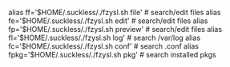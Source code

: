 alias ff='$HOME/.suckless/./fzysl.sh file'    # search/edit files
alias fe='$HOME/.suckless/./fzysl.sh edit'    # search/edit files
alias fp='$HOME/.suckless/./fzysl.sh preview' # search/edit files
alias fl='$HOME/.suckless/./fzysl.sh log'     # search /var/log 
alias fc='$HOME/.suckless/./fzysl.sh conf'    # search .conf
alias fpkg='$HOME/.suckless/./fzysl.sh pkg'   # search installed pkgs
